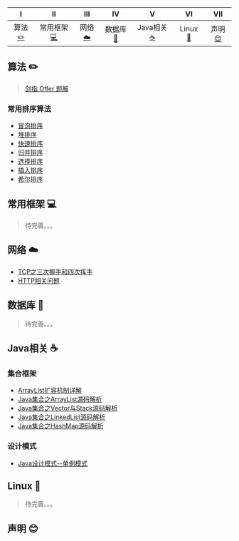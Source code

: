 | Ⅰ | Ⅱ | Ⅲ | Ⅳ | Ⅴ | Ⅵ | Ⅶ |
| :--------: | :---------: | :---------: | :---------: | :-------: | :-------:| :------:|
| 算法[:pencil2:](#算法-pencil2) | 常用框架[:computer:](#操作系统-computer)  |网络[:cloud:](#网络-cloud)  |数据库[:floppy_disk:](#数据库-floppy_disk)| Java相关 [:coffee:](#java-coffee)| Linux [:cactus:](#Linux-:cactus:)| 声明[:blush:](#声明-blush) |



## 算法 :pencil2:

> [剑指 Offer 题解](https://github.com/gyl-coder/InterviewNotebook/blob/master/src/algorithm/%E5%89%91%E6%8C%87Offer%E9%A2%98%E8%A7%A3.md)

### 常用排序算法

 - [冒泡排序](https://gyl-coder.top/%E5%86%92%E6%B3%A1%E6%8E%92%E5%BA%8F/)
 - [堆排序](https://gyl-coder.top/%E5%A0%86%E6%8E%92%E5%BA%8F/)
 - [快速排序](https://gyl-coder.top/QuickSort/)
 - [归并排序](https://gyl-coder.top/MergeSort/)
 - [选择排序](https://gyl-coder.top/SelectAndInsertSort/)
 - [插入排序](https://gyl-coder.top/SelectAndInsertSort/)
 - [希尔排序](https://gyl-coder.top/ShellSort/)


## 常用框架 :computer:

> 待完善。。。


## 网络 :cloud:

 - [TCP之三次握手和四次挥手](https://gyl-coder.top/ThreeHandshakesAndFourWaves/)
 - [HTTP相关问题](https://gyl-coder.top/InterviewAboutHTTP/)

## 数据库 :floppy_disk:

> 待完善。。。

## Java相关 :coffee:

### 集合框架

 - [ArrayList扩容机制详解](https://gyl-coder.top/ArrayList%E6%89%A9%E5%AE%B9-%E6%BA%90%E7%A0%81%E8%A7%A3%E6%9E%90/)
 - [Java集合之ArrayList源码解析](https://gyl-coder.top/ArrayListAnalysis/)
 - [Java集合之Vector与Stack源码解析](https://gyl-coder.top/VectorAnalysis/)
 - [Java集合之LinkedList源码解析](https://gyl-coder.top/LinkedListAnalysis/)
 - [Java集合之HashMap源码解析](https://gyl-coder.top/HashMapAnalysis/)

### 设计模式

 - [Java设计模式--单例模式](https://gyl-coder.top/Java%E8%AE%BE%E8%AE%A1%E6%A8%A1%E5%BC%8F--%E5%8D%95%E4%BE%8B%E6%A8%A1%E5%BC%8F/)

## Linux :cactus:

> 待完善。。。

## 声明 :blush:




